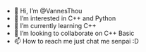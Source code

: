 - 👋 Hi, I’m @VannesThou
- 👀 I’m interested in C++ and Python
- 🌱 I’m currently learning C++
- 💞️ I’m looking to collaborate on C++ Basic
- 📫 How to reach me just chat me senpai :D

<!---
VannesThou/VannesThou is a ✨ special ✨ repository because its `README.md` (this file) appears on your GitHub profile.
You can click the Preview link to take a look at your changes.
--->
